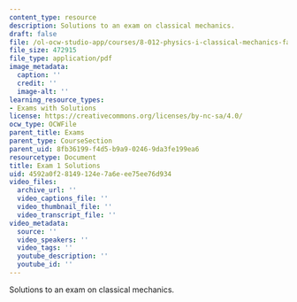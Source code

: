 ```yaml
---
content_type: resource
description: Solutions to an exam on classical mechanics.
draft: false
file: /ol-ocw-studio-app/courses/8-012-physics-i-classical-mechanics-fall-2008/4592a0f28149124e7a6eee75ee76d934_exam1sol.pdf
file_size: 472915
file_type: application/pdf
image_metadata:
  caption: ''
  credit: ''
  image-alt: ''
learning_resource_types:
- Exams with Solutions
license: https://creativecommons.org/licenses/by-nc-sa/4.0/
ocw_type: OCWFile
parent_title: Exams
parent_type: CourseSection
parent_uid: 8fb36199-f4d5-b9a9-0246-9da3fe199ea6
resourcetype: Document
title: Exam 1 Solutions
uid: 4592a0f2-8149-124e-7a6e-ee75ee76d934
video_files:
  archive_url: ''
  video_captions_file: ''
  video_thumbnail_file: ''
  video_transcript_file: ''
video_metadata:
  source: ''
  video_speakers: ''
  video_tags: ''
  youtube_description: ''
  youtube_id: ''
---
```

Solutions to an exam on classical mechanics.